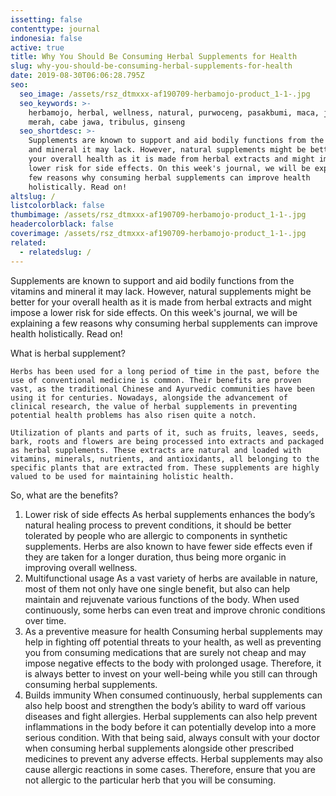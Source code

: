 ```yaml
---
issetting: false
contenttype: journal
indonesia: false
active: true
title: Why You Should Be Consuming Herbal Supplements for Health
slug: why-you-should-be-consuming-herbal-supplements-for-health
date: 2019-08-30T06:06:28.795Z
seo:
  seo_image: /assets/rsz_dtmxxx-af190709-herbamojo-product_1-1-.jpg
  seo_keywords: >-
    herbamojo, herbal, wellness, natural, purwoceng, pasakbumi, maca, jahe
    merah, cabe jawa, tribulus, ginseng
  seo_shortdesc: >-
    Supplements are known to support and aid bodily functions from the vitamins
    and mineral it may lack. However, natural supplements might be better for
    your overall health as it is made from herbal extracts and might impose a
    lower risk for side effects. On this week's journal, we will be explaining a
    few reasons why consuming herbal supplements can improve health
    holistically. Read on!
altslug: /
listcolorblack: false
thumbimage: /assets/rsz_dtmxxx-af190709-herbamojo-product_1-1-.jpg
headercolorblack: false
coverimage: /assets/rsz_dtmxxx-af190709-herbamojo-product_1-1-.jpg
related:
  - relatedslug: /
---
```

Supplements are known to support and aid bodily functions from the vitamins and mineral it may lack. However, natural supplements might be better for your overall health as it is made from herbal extracts and might impose a lower risk for side effects. On this week's journal, we will be explaining a few reasons why consuming herbal supplements can improve health holistically. Read on!

What is herbal supplement?

```
Herbs has been used for a long period of time in the past, before the use of conventional medicine is common. Their benefits are proven vast, as the traditional Chinese and Ayurvedic communities have been using it for centuries. Nowadays, alongside the advancement of clinical research, the value of herbal supplements in preventing potential health problems has also risen quite a notch.

Utilization of plants and parts of it, such as fruits, leaves, seeds, bark, roots and flowers are being processed into extracts and packaged as herbal supplements. These extracts are natural and loaded with vitamins, minerals, nutrients, and antioxidants, all belonging to the specific plants that are extracted from. These supplements are highly valued to be used for maintaining holistic health.
```

So, what are the benefits? 

1. Lower risk of side effects
   As herbal supplements enhances the body’s natural healing process to prevent conditions, it should be better tolerated by people who are allergic to components in synthetic supplements. Herbs are also known to have fewer side effects even if they are taken for a longer duration, thus being more organic in improving overall wellness.
2. Multifunctional usage
   As a vast variety of herbs are available in nature, most of them not only have one single benefit, but also can help maintain and rejuvenate various functions of the body. When used continuously, some herbs can even treat and improve chronic conditions over time.
3. As a preventive measure for health
   Consuming herbal supplements may help in fighting off potential threats to your health, as well as preventing you from consuming medications that are surely not cheap and may impose negative effects to the body with prolonged usage. Therefore, it is always better to invest on your well-being while you still can through consuming herbal supplements.
4. Builds immunity
   When consumed continuously, herbal supplements can also help boost and strengthen the body’s ability to ward off various diseases and fight allergies. Herbal supplements can also help prevent inflammations in the body before it can potentially develop into a more serious condition.
   With that being said, always consult with your doctor when consuming herbal supplements alongside other prescribed medicines to prevent any adverse effects. Herbal supplements may also cause allergic reactions in some cases. Therefore, ensure that you are not allergic to the particular herb that you will be consuming.
